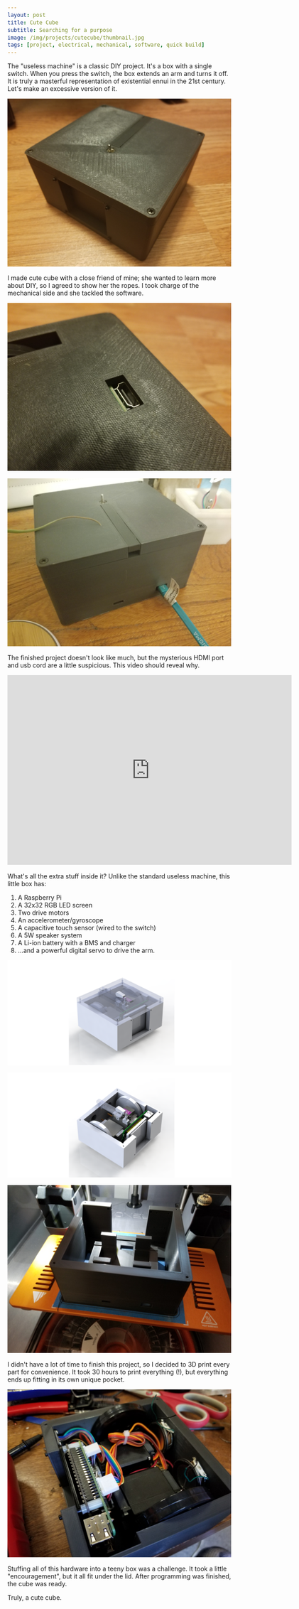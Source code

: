 ```yaml
---
layout: post
title: Cute Cube
subtitle: Searching for a purpose
image: /img/projects/cutecube/thumbnail.jpg
tags: [project, electrical, mechanical, software, quick build]
---
```

The "useless machine" is a classic DIY project. It's a box with a single switch. When you press the switch, the box extends an arm and turns it off. It is truly a masterful representation of existential ennui in the 21st century. Let's make an excessive version of it.

![](/img/projects/cutecube/1.jpg)

I made cute cube with a close friend of mine; she wanted to learn more about DIY, so I agreed to show her the ropes. I took charge of the mechanical side and she tackled the software.

![](/img/projects/cutecube/2.jpg)

![](/img/projects/cutecube/3.jpg)

The finished project doesn't look like much, but the mysterious HDMI port and usb cord are a little suspicious. This video should reveal why.

<iframe src="https://player.vimeo.com/video/291028786" width="640" height="427" frameborder="0" webkitallowfullscreen mozallowfullscreen allowfullscreen></iframe>

What's all the extra stuff inside it? Unlike the standard useless machine, this little box has:
1. A Raspberry Pi
2. A 32x32 RGB LED screen
3. Two drive motors
4. An accelerometer/gyroscope
5. A capacitive touch sensor (wired to the switch)
6. A 5W speaker system
7. A Li-ion battery with a BMS and charger
8. ...and a powerful digital servo to drive the arm.

![](/img/projects/cutecube/4.png)

![](/img/projects/cutecube/5.png)

![](/img/projects/cutecube/6.jpg)

I didn't have a lot of time to finish this project, so I decided to 3D print every part for convenience. It took 30 hours to print everything (!), but everything ends up fitting in its own unique pocket.

![](/img/projects/cutecube/7.jpg)

Stuffing all of this hardware into a teeny box was a challenge. It took a little "encouragement", but it all fit under the lid. After programming was finished, the cube was ready.

Truly, a cute cube.